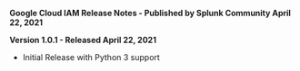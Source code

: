**Google Cloud IAM Release Notes - Published by Splunk Community April 22, 2021**


**Version 1.0.1 - Released April 22, 2021**

* Initial Release with Python 3 support
